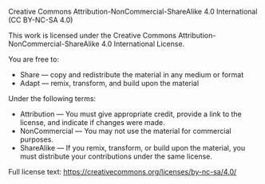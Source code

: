 Creative Commons Attribution-NonCommercial-ShareAlike 4.0 International (CC BY-NC-SA 4.0)

This work is licensed under the Creative Commons Attribution-NonCommercial-ShareAlike 4.0 International License.

You are free to:
- Share — copy and redistribute the material in any medium or format
- Adapt — remix, transform, and build upon the material

Under the following terms:
- Attribution — You must give appropriate credit, provide a link to the license, and indicate if changes were made.
- NonCommercial — You may not use the material for commercial purposes.
- ShareAlike — If you remix, transform, or build upon the material, you must distribute your contributions under the same license.

Full license text: https://creativecommons.org/licenses/by-nc-sa/4.0/
